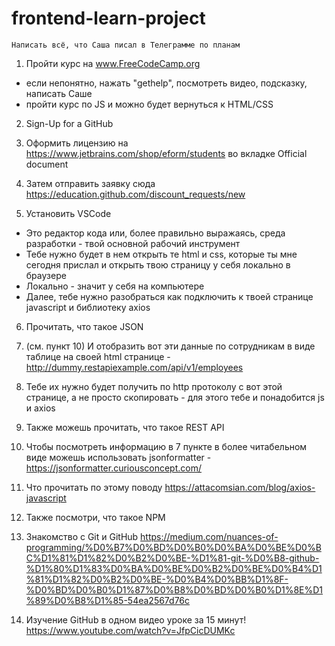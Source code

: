 # frontend-learn-project

    Написать всё, что Саша писал в Телеграмме по планам

1) Пройти курс на www.FreeCodeCamp.org
 - если непонятно, нажать "gethelp", посмотреть видео, подсказку, написать Саше
 - пройти курс по JS и можно будет вернуться к HTML/CSS
 
2) Sign-Up for a GitHub

3) Оформить лицензию на https://www.jetbrains.com/shop/eform/students во вкладке Official document

4) Затем отправить заявку сюда https://education.github.com/discount_requests/new

5) Установить VSCode
 - Это редактор кода или, более правильно выражаясь, среда разработки - твой основной рабочий инструмент
 - Тебе нужно будет в нем открыть те html и css, которые ты мне сегодня прислал и открыть твою страницу у себя локально в браузере
 - Локально - значит у себя на компьютере
 - Далее, тебе нужно разобраться как подключить к твоей странице javascript и библиотеку axios 

6) Прочитать, что такое JSON

7) (см. пункт 10) И отобразить вот эти данные по сотрудникам в виде таблице на своей html странице - http://dummy.restapiexample.com/api/v1/employees

8) Тебе их нужно будет получить по http протоколу с вот этой странице, а не просто скопировать - для этого тебе и понадобится js и axios 

9) Также можешь прочитать, что такое REST API

10) Чтобы посмотреть информацию в 7 пункте в более читабельном виде можешь использовать jsonformatter - https://jsonformatter.curiousconcept.com/

11) Что прочитать по этому поводу https://attacomsian.com/blog/axios-javascript

12) Также посмотри, что такое NPM

13) Знакомство с Git и GitHub https://medium.com/nuances-of-programming/%D0%B7%D0%BD%D0%B0%D0%BA%D0%BE%D0%BC%D1%81%D1%82%D0%B2%D0%BE-%D1%81-git-%D0%B8-github-%D1%80%D1%83%D0%BA%D0%BE%D0%B2%D0%BE%D0%B4%D1%81%D1%82%D0%B2%D0%BE-%D0%B4%D0%BB%D1%8F-%D0%BD%D0%B0%D1%87%D0%B8%D0%BD%D0%B0%D1%8E%D1%89%D0%B8%D1%85-54ea2567d76c

14) Изучение GitHub в одном видео уроке за 15 минут! https://www.youtube.com/watch?v=JfpCicDUMKc


